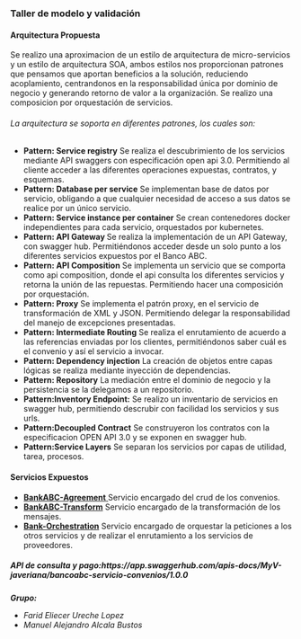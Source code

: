 <h3>Taller de modelo y validación</h3>
<h4>Arquitectura Propuesta</h4>

Se realizo una aproximacion de un estilo de  arquitectura de micro-servicios y un estilo de arquitectura SOA, ambos estilos nos proporcionan patrones que pensamos que aportan beneficios a la solución,  reduciendo acoplamiento, centrandonos en la responsabilidad única por dominio de negocio y generando retorno de valor a la organización.
Se realizo una composicion por orquestación de servicios.
<h6>La arquitectura se soporta en diferentes patrones, los cuales son:</h6>
<ul>
  <li><strong>Pattern: Service registry</strong>
Se realiza el descubrimiento de los servicios mediante API swaggers con especificación open api 3.0. Permitiendo al cliente acceder a las diferentes operaciones expuestas, contratos, y esquemas.</li>
  
<li><strong>Pattern: Database per service</strong>
Se implementan base de datos por servicio, obligando a que cualquier necesidad de acceso a sus datos se realice por un único servicio. </li>
<li><strong>Pattern: Service instance per container</strong>
Se crean contenedores docker independientes para cada servicio, orquestados por kubernetes.</li>
<li><strong>Pattern: API Gateway </strong>
Se realiza la implementación de un API Gateway, con swagger hub. Permitiéndonos acceder desde un solo punto a los diferentes servicios expuestos por el Banco ABC.</li>
<li><strong>Pattern: API Composition</strong>
Se implementa un servicio que se comporta como api composition, donde el api consulta los diferentes servicios y retorna la unión de las repuestas. Permitiendo hacer una composición por orquestación.  </li>
<li><strong>Pattern: Proxy</strong>
Se implementa el patrón proxy, en el servicio de transformación de XML y JSON. Permitiendo delegar la responsabilidad del manejo de excepciones presentadas.</li>
<li><strong>Pattern: Intermediate Routing</strong>
Se realiza el enrutamiento de acuerdo a las referencias enviadas por los clientes, permitiéndonos saber cuál es el convenio y así el servicio a invocar.</li>
<li><strong>Pattern: Dependency injection</strong>
La creación de objetos entre capas lógicas se realiza mediante inyección de dependencias.</li>
<li><strong>Pattern: Repository</strong>
La mediación entre el dominio de negocio y la persistencia se la delegamos a un repositorio. </li>
<li><strong>Pattern:Inventory Endpoint:</strong>
 Se realizo un inventario de servicios en swagger hub, permitiendo descrubir con facilidad los servicios y sus urls.
</li> 
<li><strong>Pattern:Decoupled Contract</strong>
  Se construyeron los contratos con la especificacion OPEN API 3.0 y se exponen en swagger hub.
</li>
</li> 
<li><strong>Pattern:Service Layers</strong>
  Se separan los servicios por capas de utilidad, tarea, procesos.
</li>
</ul>
<h4>Servicios Expuestos</h4>
<ul>
  <li><a href="https://github.com/alejoab12/Taller1.4-ModeloyValidacion/tree/master/BankABC-Agreement"><strong>BankABC-Agreement</strong> </a>
    Servicio encargado del crud de los convenios.
  </li>
  <li><a href="https://github.com/alejoab12/Taller1.4-ModeloyValidacion/tree/master/BankABC-Transform"><strong>BankABC-Transform</strong></a> Servicio encargado de la transformación de los mensajes.</li>
  <li><a href="https://github.com/alejoab12/Taller1.4-ModeloyValidacion/tree/master/Bank-Orchestration"><strong>Bank-Orchestration</strong></a> Servicio encargado de orquestar la peticiones a los otros servicios y de realizar el enrutamiento a los servicios de proveedores.</li>
  </ul>
  <h5><strong>API de consulta y pago:</strong>https://app.swaggerhub.com/apis-docs/MyV-javeriana/bancoabc-servicio-convenios/1.0.0</h5>
  
  <h6><strong>Grupo:</strong><ul><li>Farid Eliecer Ureche Lopez</li><li>Manuel Alejandro Alcala Bustos</li></ul>
